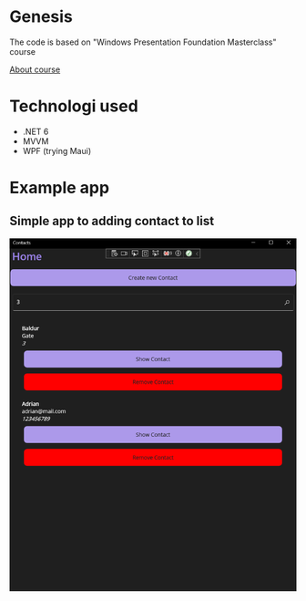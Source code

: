 # Genesis
The code is based on "Windows Presentation Foundation Masterclass" course

[About course](https://www.udemy.com/course/windows-presentation-foundation-masterclass/)


# Technologi used
- .NET 6
- MVVM
- WPF (trying Maui)

# Example app

## Simple app to adding contact to list

![Contact App](./screenshots/contact.png)